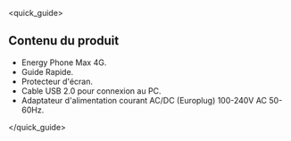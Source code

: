 <quick_guide>
## Contenu du produit

* Energy Phone Max 4G.
* Guide Rapide.
* Protecteur d'écran.
* Cable USB 2.0 pour connexion au PC.
* Adaptateur d'alimentation courant AC/DC (Europlug) 100-240V AC 50-60Hz.

</quick_guide>

